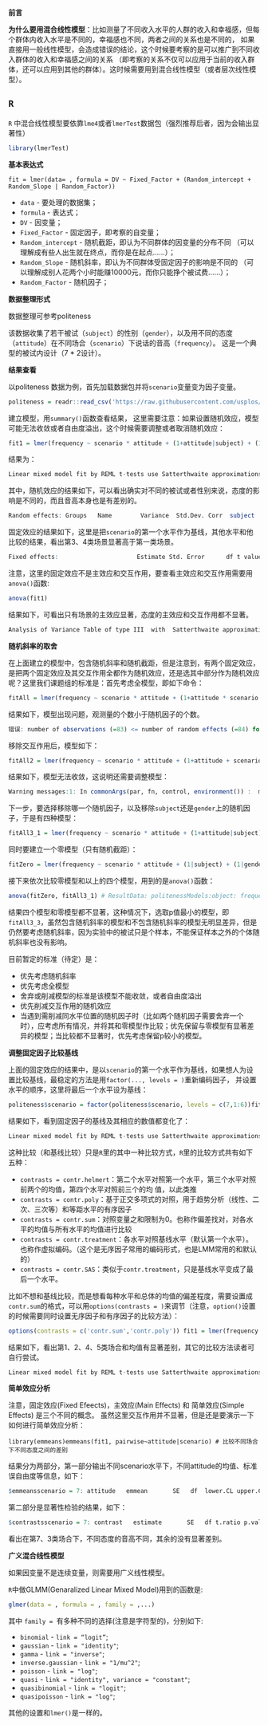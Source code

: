 **前言**

**为什么要用混合线性模型**：比如测量了不同收入水平的人群的收入和幸福感，但每个群体内收入水平是不同的，幸福感也不同，两者之间的关系也是不同的， 如果直接用一般线性模型，会造成错误的结论，这个时候要考察的是可以推广到不同收入群体的收入和幸福感之间的关系 （即考察的关系不仅可以应用于当前的收入群体，还可以应用到其他的群体）。这时候需要用到混合线性模型（或者层次线性模型）。

## `R`

`R` 中混合线性模型要依靠`lme4`或者`lmerTest`数据包（强烈推荐后者，因为会输出显著性）

```R
library(lmerTest)
```



**基本表达式**

```
fit = lmer(data= , formula = DV ~ Fixed_Factor + (Random_intercept + Random_Slope | Random_Factor))
```

- `data` - 要处理的数据集；
- `formula` - 表达式；
- `DV` - 因变量；
- `Fixed_Factor` - 固定因子，即考察的自变量；
- `Random_intercept` - 随机截距，即认为不同群体的因变量的分布不同 （可以理解成有些人出生就在终点，而你是在起点......）；
- `Random_Slope` - 随机斜率，即认为不同群体受固定因子的影响是不同的 （可以理解成别人花两个小时能赚10000元，而你只能挣个被试费......）；
- `Random_Factor` - 随机因子；

**数据整理形式**

数据整理可参考politeness

该数据收集了若干被试（`subject`）的性别（`gender`），以及用不同的态度（`attitude`）在不同场合（`scenario`）下说话的音高（`frequency`）。 这是一个典型的被试内设计（7 * 2设计）。



**结果查看**

以politeness 数据为例，首先加载数据包并将`scenario`变量变为因子变量。

```R
politeness = readr::read_csv('https://raw.githubusercontent.com/usplos/self-programming/master/politeness_data.csv')politeness$scenario = factor(politeness$scenario)library(lmerTest)
```



建立模型，用`summary()`函数查看结果， 这里需要注意：如果设置随机效应，模型可能无法收敛或者自由度溢出，这个时候需要调整或者取消随机效应：

```R
fit1 = lmer(frequency ~ scenario * attitude + (1+attitude|subject) + (1+attitude|gender), data = politeness)summary(fit1)
```



结果为：

```R
Linear mixed model fit by REML t-tests use Satterthwaite approximations to degrees of  freedom [lmerMod]Formula: frequency ~ scenario * attitude + (1 + attitude | subject) +      (1 + attitude | gender)   Data: politeness REML criterion at convergence: 680.1 Scaled residuals:      Min       1Q   Median       3Q      Max -1.65355 -0.68642 -0.03673  0.50259  2.85443  Random effects: Groups   Name        Variance  Std.Dev. Corr  subject  (Intercept) 6.037e+02 24.5698                 attitudepol 1.086e-02  0.1042  1.00  gender   (Intercept) 6.520e+03 80.7494                 attitudepol 1.127e+02 10.6159  -1.00 Residual             6.100e+02 24.6985       Number of obs: 83, groups:  subject, 6; gender, 2 Fixed effects:                      Estimate Std. Error      df t value Pr(>|t|)   (Intercept)            180.767     58.843   1.050   3.072  0.19030   scenario2               17.450     14.260  64.000   1.224  0.22554   scenario3               46.667     14.260  64.000   3.273  0.00172 **scenario4               44.833     14.260  64.000   3.144  0.00253 **scenario5               16.800     14.260  64.000   1.178  0.24310   scenario6                8.867     14.260  64.000   0.622  0.53628   scenario7               18.133     14.260  64.000   1.272  0.20810   attitudepol             -9.717     16.115   9.430  -0.603  0.56075   scenario2:attitudepol   15.133     20.166  64.000   0.750  0.45575   scenario3:attitudepol  -31.283     20.166  64.000  -1.551  0.12577   scenario4:attitudepol   -4.650     20.166  64.000  -0.231  0.81837   scenario5:attitudepol   -4.783     20.166  64.000  -0.237  0.81326   scenario6:attitudepol  -14.703     20.699  64.030  -0.710  0.48008   scenario7:attitudepol  -30.033     20.166  64.000  -1.489  0.14132   ---Signif. codes:  0 ‘***’ 0.001 ‘**’ 0.01 ‘*’ 0.05 ‘.’ 0.1 ‘ ’ 1
```



其中，随机效应的结果如下，可以看出确实对不同的被试或者性别来说，态度的影响是不同的，而且音高本身也是有差别的。

```R
Random effects: Groups   Name        Variance  Std.Dev. Corr  subject  (Intercept) 6.037e+02 24.5698                 attitudepol 1.086e-02  0.1042  1.00  gender   (Intercept) 6.520e+03 80.7494                 attitudepol 1.127e+02 10.6159  -1.00 Residual             6.100e+02 24.6985       
```



固定效应的结果如下，这里是把`scenario`的第一个水平作为基线，其他水平和他比较的结果，看出第3、4类场景显著高于第一类场景。

```R
Fixed effects:                      Estimate Std. Error      df t value Pr(>|t|)   (Intercept)            180.767     58.843   1.050   3.072  0.19030   scenario2               17.450     14.260  64.000   1.224  0.22554   scenario3               46.667     14.260  64.000   3.273  0.00172 **scenario4               44.833     14.260  64.000   3.144  0.00253 **scenario5               16.800     14.260  64.000   1.178  0.24310   scenario6                8.867     14.260  64.000   0.622  0.53628   scenario7               18.133     14.260  64.000   1.272  0.20810   attitudepol             -9.717     16.115   9.430  -0.603  0.56075   scenario2:attitudepol   15.133     20.166  64.000   0.750  0.45575   scenario3:attitudepol  -31.283     20.166  64.000  -1.551  0.12577   scenario4:attitudepol   -4.650     20.166  64.000  -0.231  0.81837   scenario5:attitudepol   -4.783     20.166  64.000  -0.237  0.81326   scenario6:attitudepol  -14.703     20.699  64.030  -0.710  0.48008   scenario7:attitudepol  -30.033     20.166  64.000  -1.489  0.14132   ---Signif. codes:  0 ‘***’ 0.001 ‘**’ 0.01 ‘*’ 0.05 ‘.’ 0.1 ‘ ’ 1
```



注意，这里的固定效应不是主效应和交互作用，要查看主效应和交互作用需要用`anova()`函数:

```R
anova(fit1)
```



结果如下，可看出只有场景的主效应显著，态度的主效应和交互作用都不显著。

```R
Analysis of Variance Table of type III  with  Satterthwaite approximation for degrees of freedom                   Sum Sq Mean Sq NumDF  DenDF F.value    Pr(>F)    scenario          19400.2  3233.4     6 64.011  5.3005 0.0001728 ***attitude           2775.3  2775.3     1  1.131  4.5496 0.2556737    scenario:attitude  4985.4   830.9     6 64.011  1.3621 0.2435039    ---Signif. codes:  0 ‘***’ 0.001 ‘**’ 0.01 ‘*’ 0.05 ‘.’ 0.1 ‘ ’ 1
```



**随机斜率的取舍**

在上面建立的模型中，包含随机斜率和随机截距，但是注意到，有两个固定效应，是把两个固定效应及其交互作用全都作为随机效应，还是选其中部分作为随机效应呢？这里我们课题组的标准是：首先考虑全模型，即如下命令：

```R
fitAll = lmer(frequency ~ scenario * attitude + (1+attitude * scenario|subject) + (1+attitude * scenario|gender), data = politeness)
```



结果如下，模型出现问题，观测量的个数小于随机因子的个数。

```R
错误: number of observations (=83) <= number of random effects (=84) for term (1 + attitude * scenario | subject); the random-effects parameters and the residual variance (or scale parameter) are probably unidentifiable
```



移除交互作用后，模型如下：

```R
fitAll2 = lmer(frequency ~ scenario * attitude + (1+attitude + scenario|subject) + (1+attitude + scenario|gender), data = politeness)
```



结果如下，模型无法收敛，这说明还需要调整模型：

```R
Warning messages:1: In commonArgs(par, fn, control, environment()) :  maxfun < 10 * length(par)^2 is not recommended.2: In optwrap(optimizer, devfun, getStart(start, rho$lower, rho$pp),  :  convergence code 1 from bobyqa: bobyqa -- maximum number of function evaluations exceeded
```



下一步，要选择移除哪一个随机因子，以及移除`subject`还是`gender`上的随机因子，于是有四种模型：

```R
fitAll3_1 = lmer(frequency ~ scenario * attitude + (1+attitude|subject) + (1+attitude + scenario|gender), data = politeness);fitAll3_2 = lmer(frequency ~ scenario * attitude + (1+scenario|subject) + (1+attitude + scenario|gender), data = politeness);fitAll3_3 = lmer(frequency ~ scenario * attitude + (1+attitude+ scenario|subject) + (1+attitude|gender), data = politeness);fitAll3_4 = lmer(frequency ~ scenario * attitude + (1+attitude + scenario|subject) + (1+scenario|gender), data = politeness)
```



同时要建立一个零模型（只有随机截距）：

```R
fitZero = lmer(frequency ~ scenario * attitude + (1|subject) + (1|gender), data = politeness)
```



接下来依次比较零模型和以上的四个模型，用到的是`anova()`函数：

```R
anova(fitZero, fitAll3_1) # ResultData: politenessModels:object: frequency ~ scenario * attitude + (1 | subject) + (1 | gender)..1: frequency ~ scenario * attitude + (1 + attitude | subject) + ..1:     (1 + attitude + scenario | gender)       Df    AIC     BIC  logLik deviance  Chisq Chi Df Pr(>Chisq)object 17 811.33  852.45 -388.66   777.33                         ..1    54 872.74 1003.35 -382.37   764.74 12.592     37     0.9999anova(fitZero, fitAll3_2) # ResultData: politenessModels:object: frequency ~ scenario * attitude + (1 | subject) + (1 | gender)..1: frequency ~ scenario * attitude + (1 + scenario | subject) + ..1:     (1 + attitude + scenario | gender)       Df    AIC     BIC  logLik deviance  Chisq Chi Df Pr(>Chisq)object 17 811.33  852.45 -388.66   777.33                         ..1    79 910.46 1101.55 -376.23   752.46 24.863     62          1anova(fitZero, fitAll3_3) # ResultData: politenessModels:object: frequency ~ scenario * attitude + (1 | subject) + (1 | gender)..1: frequency ~ scenario * attitude + (1 + attitude + scenario | ..1:     subject) + (1 + attitude | gender)       Df    AIC    BIC  logLik deviance  Chisq Chi Df Pr(>Chisq)object 17 811.33 852.45 -388.66   777.33                         ..1    54 867.53 998.14 -379.76   759.53 17.802     37     0.9968anova(fitZero, fitAll3_4) #ResultData: politenessModels:object: frequency ~ scenario * attitude + (1 | subject) + (1 | gender)..1: frequency ~ scenario * attitude + (1 + attitude + scenario | ..1:     subject) + (1 + scenario | gender)       Df    AIC     BIC  logLik deviance  Chisq Chi Df Pr(>Chisq)object 17 811.33  852.45 -388.66   777.33                         ..1    79 913.52 1104.61 -377.76   755.52 21.806     62          1
```



结果四个模型和零模型都不显著，这种情况下，选取p值最小的模型，即`fitAll3_3`，虽然包含随机斜率的模型和不包含随机斜率的模型无明显差异，但是仍然要考虑随机斜率，因为实验中的被试只是个样本，不能保证样本之外的个体随机斜率也没有影响。

目前暂定的标准（待定）是：

- 优先考虑随机斜率
- 优先考虑全模型
- 舍弃或削减模型的标准是该模型不能收敛，或者自由度溢出
- 优先削减交互作用的随机效应
- 当遇到需削减同水平位置的随机因子时（比如两个随机因子需要舍弃一个时），应考虑所有情况，并将其和零模型作比较；优先保留与零模型有显著差异的模型；当比较都不显著时，优先考虑保留p较小的模型。





**调整固定因子比较基线**

上面的固定效应的结果中，是以`scenario`的第一个水平作为基线，如果想人为设置比较基线，最稳定的方法是用`factor(..., levels = )`重新编码因子， 并设置水平的顺序，这里将最后一个水平设为基线：

```R
politeness$scenario = factor(politeness$scenario, levels = c(7,1:6))fit1 = lmer(frequency ~ scenario * attitude + (1+attitude|subject) + (1+attitude|gender), data = politeness)summary(fit1)
```



结果如下，看到固定因子的基线及其相应的数值都变化了：

```R
Linear mixed model fit by REML t-tests use Satterthwaite approximations to degrees of  freedom [lmerMod]Formula: frequency ~ scenario * attitude + (1 + attitude | subject) +      (1 + attitude | gender)   Data: politeness REML criterion at convergence: 680.1 Scaled residuals:      Min       1Q   Median       3Q      Max -1.65355 -0.68642 -0.03673  0.50259  2.85443  Random effects: Groups   Name        Variance  Std.Dev. Corr  subject  (Intercept) 6.037e+02 24.5698                 attitudepol 1.086e-02  0.1042  1.00  gender   (Intercept) 6.520e+03 80.7494                 attitudepol 1.127e+02 10.6159  -1.00 Residual             6.100e+02 24.6985       Number of obs: 83, groups:  subject, 6; gender, 2 Fixed effects:                      Estimate Std. Error       df t value Pr(>|t|)  (Intercept)           198.9000    58.8431   1.0500   3.380   0.1731  scenario1             -18.1333    14.2597  64.0100  -1.272   0.2081  scenario2              -0.6833    14.2597  64.0100  -0.048   0.9619  scenario3              28.5333    14.2597  64.0100   2.001   0.0496 *scenario4              26.7000    14.2597  64.0100   1.872   0.0657 .scenario5              -1.3333    14.2597  64.0100  -0.094   0.9258  scenario6              -9.2667    14.2597  64.0100  -0.650   0.5181  attitudepol           -39.7500    16.1148   9.4300  -2.467   0.0346 *scenario1:attitudepol  30.0333    20.1662  64.0100   1.489   0.1413  scenario2:attitudepol  45.1667    20.1662  64.0100   2.240   0.0286 *scenario3:attitudepol  -1.2500    20.1662  64.0100  -0.062   0.9508  scenario4:attitudepol  25.3833    20.1662  64.0100   1.259   0.2127  scenario5:attitudepol  25.2500    20.1662  64.0100   1.252   0.2151  scenario6:attitudepol  15.3300    20.6995  64.0400   0.741   0.4616  ---Signif. codes:  0 ‘***’ 0.001 ‘**’ 0.01 ‘*’ 0.05 ‘.’ 0.1 ‘ ’ 1
```



这种比较（和基线比较）只是`R`里的其中一种比较方式，`R`里的比较方式共有如下五种：

- `contrasts = contr.helmert`：第二个水平对照第一个水平，第三个水平对照前两个的均值，第四个水平对照前三个的均 值，以此类推
- `contrasts = contr.poly`：基于正交多项式的对照，用于趋势分析（线性、二次、三次等）和等距水平的有序因子
- `contrasts = contr.sum`：对照变量之和限制为0。也称作偏差找对，对各水平的均值与所有水平的均值进行比较
- `contrasts = contr.treatment`：各水平对照基线水平（默认第一个水平）。也称作虚拟编码。（这个是无序因子常用的编码形式，也是LMM常用的和默认的）
- `contrasts = contr.SAS`：类似于`contr.treatment`，只是基线水平变成了最后一个水平。

比如不想和基线比较，而是想看每种水平和总体的均值的偏差程度，需要设置成`contr.sum`的格式，可以用`options(contrasts = )`来调节（注意，`option()`设置的时候需要同时设置无序因子和有序因子的比较方法）：

```R
options(contrasts = c('contr.sum','contr.poly')) fit1 = lmer(frequency ~ scenario * attitude + (1|subject) + (1|gender), data = politeness)summary(fit1)
```



结果如下，看出第1、2、4、5类场合和均值有显著差别，其它的比较方法读者可自行尝试。

```R
Linear mixed model fit by REML t-tests use Satterthwaite approximations to degrees of  freedom [lmerMod]Formula: frequency ~ scenario * attitude + (1 | subject) + (1 | gender)   Data: politeness REML criterion at convergence: 699.4 Scaled residuals:      Min       1Q   Median       3Q      Max -1.77989 -0.64324 -0.04626  0.55751  2.97078  Random effects: Groups   Name        Variance Std.Dev. subject  (Intercept)  615.6   24.81    gender   (Intercept) 5684.8   75.40    Residual              628.3   25.07   Number of obs: 83, groups:  subject, 6; gender, 2 Fixed effects:                    Estimate Std. Error      df t value Pr(>|t|)    (Intercept)          192.650     54.338   1.000   3.545 0.174938    scenario1            -13.625      6.708  64.010  -2.031 0.046378 *  scenario2            -16.742      6.708  64.010  -2.496 0.015148 *  scenario3              8.275      6.708  64.010   1.234 0.221847    scenario4             14.283      6.708  64.010   2.129 0.037073 *  scenario5             25.766      6.708  64.010   3.841 0.000283 ***scenario6             -2.334      6.708  64.010  -0.348 0.729051    attitude1              9.938      2.756  64.020   3.606 0.000609 ***scenario1:attitude1    9.937      6.708  64.010   1.481 0.143382    scenario2:attitude1   -5.079      6.708  64.010  -0.757 0.451662    scenario3:attitude1  -12.646      6.708  64.010  -1.885 0.063921 .  scenario4:attitude1   10.562      6.708  64.010   1.575 0.120263    scenario5:attitude1   -2.754      6.708  64.010  -0.411 0.682698    scenario6:attitude1   -2.688      6.708  64.010  -0.401 0.689965    ---Signif. codes:  0 ‘***’ 0.001 ‘**’ 0.01 ‘*’ 0.05 ‘.’ 0.1 ‘ ’ 1
```



**简单效应分析**

注意，固定效应(Fixed Efeects)，主效应(Main Effects) 和 简单效应(Simple Effects) 是三个不同的概念。 虽然这里交互作用并不显著，但是还是要演示一下如何进行简单效应分析：

```
library(emmeans)emmeans(fit1, pairwise~attitude|scenario) # 比较不同场合下不同态度之间的差别
```



结果分为两部分，第一部分输出不同scenario水平下，不同attitude的均值、标准误自由度等信息，如下：

```R
$emmeansscenario = 7: attitude   emmean       SE   df  lower.CL upper.CL inf      198.9000 58.84312 1.05 -466.4451 864.2451 pol      159.1500 51.59934 1.07 -405.1260 723.4260 scenario = 1: attitude   emmean       SE   df  lower.CL upper.CL inf      180.7667 58.84312 1.05 -484.5784 846.1117 pol      171.0500 51.59934 1.07 -393.2260 735.3260 scenario = 2: attitude   emmean       SE   df  lower.CL upper.CL inf      198.2167 58.84312 1.05 -467.1284 863.5617 pol      203.6333 51.59934 1.07 -360.6426 767.9093 scenario = 3: attitude   emmean       SE   df  lower.CL upper.CL inf      227.4333 58.84312 1.05 -437.9117 892.7784 pol      186.4333 51.59934 1.07 -377.8426 750.7093 scenario = 4: attitude   emmean       SE   df  lower.CL upper.CL inf      225.6000 58.84312 1.05 -439.7451 890.9451 pol      211.2333 51.59934 1.07 -353.0426 775.5093 scenario = 5: attitude   emmean       SE   df  lower.CL upper.CL inf      197.5667 58.84312 1.05 -467.7784 862.9117 pol      183.0667 51.59934 1.07 -381.2093 747.3426 scenario = 6: attitude   emmean       SE   df  lower.CL upper.CL inf      189.6333 58.84312 1.05 -475.7117 854.9784 pol      165.2133 51.85221 1.09 -382.3007 712.7273 Degrees-of-freedom method: kenward-roger Confidence level used: 0.95 
```



第二部分是显著性检验的结果，如下：

```R
$contrastsscenario = 7: contrast   estimate       SE   df t.ratio p.value inf - pol 39.750000 16.11485 8.56   2.467  0.0371 scenario = 1: contrast   estimate       SE   df t.ratio p.value inf - pol  9.716667 16.11485 8.56   0.603  0.5622 scenario = 2: contrast   estimate       SE   df t.ratio p.value inf - pol -5.416667 16.11485 8.56  -0.336  0.7449 scenario = 3: contrast   estimate       SE   df t.ratio p.value inf - pol 41.000000 16.11485 8.56   2.544  0.0327 scenario = 4: contrast   estimate       SE   df t.ratio p.value inf - pol 14.366667 16.11485 8.56   0.892  0.3970 scenario = 5: contrast   estimate       SE   df t.ratio p.value inf - pol 14.500000 16.11485 8.56   0.900  0.3929 scenario = 6: contrast   estimate       SE   df t.ratio p.value inf - pol 24.420042 16.90704 9.87   1.444  0.1796
```



看出在第7、3类场合下，不同态度的音高不同，其余的没有显著差别。



**广义混合线性模型**

如果因变量不是连续变量，则需要用广义线性模型。

`R`中做GLMM(Genaralized Linear Mixed Model)用到的函数是:

```R
glmer(data = , formula = , family = ,...)
```



其中 `family = `有多种不同的选择(注意是字符型的)，分别如下:

- `binomial` - `link = “logit”`;
- `gaussian` - `link = "identity"`;
- `gamma` - `link = "inverse"`;
- `inverse.gaussian` - `link = "1/mu^2"`;
- `poisson` - `link = "log"`;
- `quasi` - `link = "identity", variance = "constant"`;
- `quasibinomial` - `link = "logit"`;
- `quasipoisson` - `link = "log"`;

其他的设置和`lmer()`是一样的。